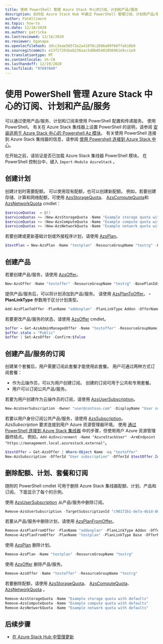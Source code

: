 ```yaml
---
title: 使用 PowerShell 管理 Azure Stack 中心的订阅、计划和产品/服务
description: 如何在 Azure Stack Hub 中通过 PowerShell 管理订阅、计划和产品/服务。
author: PatAltimore
ms.topic: how-to
ms.date: 12/18/2020
ms.author: patricka
ms.lastreviewed: 12/18/2020
ms.reviewer: bganapa
ms.openlocfilehash: 3dcc3eae565f2e2a41078c2696a09f60ffa618b9
ms.sourcegitcommit: e13f27291bab236aac5d8b05401056961e9cc1e9
ms.translationtype: MT
ms.contentlocale: zh-CN
ms.lasthandoff: 12/19/2020
ms.locfileid: "97697840"
---
```

# <a name="use-powershell-to-manage-subscriptions-plans-and-offers-in-azure-stack-hub"></a>使用 PowerShell 管理 Azure Stack 中心的订阅、计划和产品/服务

可以通过使用产品/服务、计划和订阅来使用 PowerShell 配置和传递服务。 使用 PowerShell。 有关在 Azure Stack 集线器上设置 PowerShell 的说明，请参阅 [安装适用于 Azure Stack 中心的 Powershell Az 模块](powershell-install-az-module.md)。 有关使用 PowerShell 连接到 Azure Stack 集线器的信息，请参阅 [使用 Powershell 连接到 Azure Stack 中心](azure-stack-powershell-configure-admin.md)。

在开始之前，请验证是否已加载 Azure Stack 集线器 PowerShell 模块。 在 PowerShell 控制台中，键入 `Import-Module AzureStack` 。

## <a name="create-a-plan"></a>创建计划

创建计划时需要配额。 可以使用现有配额，也可以创建新配额。 例如，若要创建存储、计算和网络配额，可使用 [AzsStorageQuota](/powershell/module/azs.storage.admin/new-azsstoragequota)、 [AzsComputeQuota](/powershell/module/azs.compute.admin/new-azscomputequota)和 [AzsNetworkQuota](/powershell/module/azs.network.admin/new-azsnetworkquota) cmdlet：

```powershell
$serviceQuotas  = @()
$serviceQuotas += (New-AzsStorageQuota -Name "Example storage quota with defaults").Id
$serviceQuotas += (New-AzsComputeQuota -Name "Example compute quota with defaults").Id
$serviceQuotas += (New-AzsNetworkQuota -Name "Example network quota with defaults").Id
```

若要创建或更新基础计划或外接程序计划，请使用 [AzsPlan](/powershell/module/azs.subscriptions.admin/new-azsplan)。

```powershell
$testPlan = New-AzsPlan -Name "testplan" -ResourceGroupName "testrg" -QuotaIds $serviceQuotas -Description "Test plan"
```

## <a name="create-an-offer"></a>创建产品

若要创建产品/服务，请使用 [AzsOffer](/powershell/module/azs.subscriptions.admin/new-azsoffer)。

```powershell
New-AzsOffer -Name "testoffer" -ResourceGroupName "testrg" -BasePlanIds @($testPlan.Id)
```

提供产品/服务后，可以将计划添加到产品/服务。 请使用 [AzsPlanToOffer](/powershell/module/azs.subscriptions.admin/add-azsplantooffer)。 **-PlanLinkType** 参数用于区分计划类型。

```powershell
Add-AzsPlanToOffer -PlanName "addonplan" -PlanLinkType Addon -OfferName "testoffer" -ResourceGroupName "testrg" -MaxAcquisitionCount 18
```

若要更改产品/服务的状态，请使用 [AzsOffer](/powershell/module/azs.subscriptions.admin/set-azsoffer) cmdlet。

```powershell
$offer = Get-AzsAdminManagedOffer -Name "testoffer" -ResourceGroupName "testrg"
$offer.state = "Public"
$offer | Set-AzsOffer -Confirm:$false
```

## <a name="create-subscription-to-an-offer"></a>创建产品/服务的订阅

创建某个套餐后，用户需要订阅此套餐才能使用此套餐。 用户可通过两种方式订阅套餐：

* 作为云操作员，可以为用户创建订阅。 创建的订阅可用于公共和专用套餐。
* 用户可以订阅公共产品/服务。

若要为用户创建作为云操作员的订阅，请使用 [AzsUserSubscription](/powershell/module/azs.subscriptions.admin/new-azsusersubscription)。

```powershell
New-AzsUserSubscription -Owner "user@contoso.com" -DisplayName "User subscription" -OfferId "/subscriptions/<Subscription ID>/resourceGroups/testrg/providers/Microsoft.Subscriptions.Admin/offers/testoffer"
```

若要以用户身份订阅公共产品/服务，请使用 [AzsSubscription](/powershell/module/azs.subscriptions/new-azssubscription)。 *AzsSubscription* 要求连接到用户 Azure 资源管理器环境。 使用 [通过 PowerShell 连接到 Azure Stack 集线器](azure-stack-powershell-configure-admin.md) 中的步骤，但使用用户 Azure 资源管理器终结点。 例如，`Add-AzEnvironment -Name "AzureStackUser" -ArmEndpoint "https://management.local.azurestack.external"`。

```powershell
$testOffer = Get-AzsOffer | Where-Object Name -eq "testoffer"
New-AzsSubscription -OfferId "User subscription" -OfferId $testOffer.Id -DisplayName "My subscription"
```

## <a name="delete-quotas-plans-offers-and-subscriptions"></a>删除配额、计划、套餐和订阅

随附的 PowerShell cmdlet 可用于删除 Azure Stack 集线器配额、计划、产品和订阅。 下面显示了每个的示例。

使用 [AzsUserSubscription](/powershell/module/azs.subscriptions.admin/remove-azsusersubscription) 从产品/服务中删除订阅。

```powershell
Remove-AzsUserSubscription -TargetSubscriptionId "c90173b1-de7a-4b1d-8600-b8325ca1eab1e"
```

若要从产品/服务中删除计划，请使用 [AzsPlanFromOffer](/powershell/module/azs.subscriptions.admin/remove-azsplanfromoffer)。

```powershell
Remove-AzsPlanFromOffer -PlanName "addonplan" -PlanLinkType Addon -OfferName "testoffer" -ResourceGroupName "testrg"
Remove-AzsPlanFromOffer -PlanName "testplan" -PlanLinkType Base -OfferName "testoffer" -ResourceGroupName "testrg"
```

使用 [AzsPlan](/powershell/module/azs.subscriptions.admin/remove-azsplan) 删除计划。

```powershell
Remove-AzsPlan -Name "testplan" -ResourceGroupName "testrg"
```

使用 [AzsOffer](/powershell/module/azs.subscriptions.admin/remove-azsoffer) 删除产品/服务。

```powershell
Remove-AzsOffer -Name "testoffer" -ResourceGroupName "testrg"
```

若要删除配额，请使用 [AzsStorageQuota](/powershell/module/azs.storage.admin/remove-azsstoragequota)、 [AzsComputeQuota](/powershell/module/azs.compute.admin/remove-azscomputequota)、 [AzsNetworkQuota](/powershell/module/azs.network.admin/remove-azsnetworkquota) 。

```powershell
Remove-AzsStorageQuota -Name "Example storage quota with defaults"
Remove-AzsComputeQuota -Name "Example compute quota with defaults"
Remove-AzsNetworkQuota -Name "Example network quota with defaults"
```

## <a name="next-steps"></a>后续步骤

- [在 Azure Stack Hub 中管理更新](./azure-stack-updates.md)
